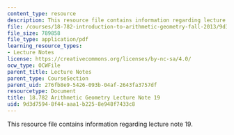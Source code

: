 ```yaml
---
content_type: resource
description: This resource file contains information regarding lecture note 19.
file: /courses/18-782-introduction-to-arithmetic-geometry-fall-2013/9d3d75948f44aaa1b2258e948f7433c8_MIT18_782F13_lec19.pdf
file_size: 789858
file_type: application/pdf
learning_resource_types:
- Lecture Notes
license: https://creativecommons.org/licenses/by-nc-sa/4.0/
ocw_type: OCWFile
parent_title: Lecture Notes
parent_type: CourseSection
parent_uid: 276fb8e9-5426-093b-04af-2643fa3757df
resourcetype: Document
title: 18.782 Arithmetic Geometry Lecture Note 19
uid: 9d3d7594-8f44-aaa1-b225-8e948f7433c8
---
```

This resource file contains information regarding lecture note 19.